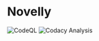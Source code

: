 # Novelly

![CodeQL](https://github.com/matthieu-locussol/Novelly/workflows/CodeQL/badge.svg)
![Codacy Analysis](https://github.com/matthieu-locussol/Novelly/workflows/Codacy%20Analysis/badge.svg)
